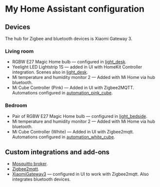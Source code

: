 # My Home Assistant configuration

## Devices

The hub for Zigbee and bluetooth devices is Xiaomi Gateway 3.

### Living room

* RGBW E27 Magic Home bulb — configured in [light_desk](./config/conf/light_desk.yaml).
* Yeelight LED Lightstrip 1S — added in UI with HomeKit Controller integration. Scenes also in [light_desk](./config/conf/light_desk.yaml).
* Mi temperature and humidity monitor 2 — Added with Mi Home via hub bluetooth.
* Mi Cube Controller (Pink) — Added in UI with Zigbee2MQTT. Automations configured in [automation_pink_cube](./config/conf/automation_pink_cube.yaml).

### Bedroom

* Pair of RGBW E27 Magic Home bulb — configured in [light_bedside](./config/conf/light_bedside.yaml).
* Mi temperature and humidity monitor 2 — Added with Mi Home via hub bluetooth.
* Mi Cube Controller (White) — Added in UI with Zigbee2mqtt. Automations configured in [automation_white_cube](./config/conf/automation_white_cube.yaml).

## Custom integrations and add-ons

* [Mosquitto broker](https://github.com/home-assistant/addons/tree/master/mosquitto).
* [Zigbee2mqtt](https://github.com/zigbee2mqtt/hassio-zigbee2mqtt/tree/master/zigbee2mqtt).
* [XiaomiGateway3](https://github.com/AlexxIT/XiaomiGateway3) — configured in UI to work with Zigbee2mqtt. Also integrates bluetooth devices.
